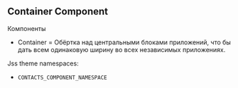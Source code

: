 ## Container Component

Компоненты
- Container = Обёртка над центральными блоками приложений, что бы дать всем одинаковую ширину во всех независимых приложениях.

Jss theme namespaces: 
- `CONTACTS_COMPONENT_NAMESPACE`
